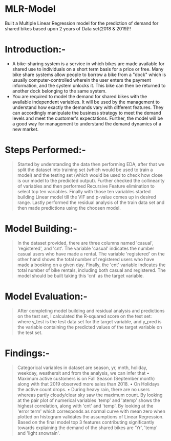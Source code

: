 # MLR-Model
Built a Multiple Linear Regression model for the prediction of demand for shared bikes based upon 2 years of Data set(2018 & 2019)!!

# Introduction:-
 * A bike-sharing system is a service in which bikes are made available for shared use to individuals on a short term basis for a price or free. Many bike share systems allow people to borrow a bike from a "dock" which is usually computer-controlled 
 wherein the user enters the payment information, and the system unlocks it. This bike can then be returned to another dock belonging to the same system.
 * You are required to model the demand for shared bikes with the available independent variables. It will be used by the management to understand how exactly the demands vary with different features. They can accordingly manipulate the business 
 strategy to meet the demand levels and meet the customer's expectations. Further, the model will be a good way for management to understand the demand dynamics of a new market. 

# Steps Performed:-
> Started by understanding the data then performing EDA, after that we split the dataset into training set (which would be used to train a model) and the testing set (which would be used to check how close is our model to the predicted output).
> Further checked the collinearity of variables and then performed Recursive Feature elimination to select top ten variables.
> Finally with those ten variables started building Linear model till the VIF and p-value comes up in desired range. Lastly performed the residual analysis of the train data set and then made predictions using the choosen model.

# Model Building:-
> In the dataset provided, there are three columns named 'casual', 'registered', and 'cnt'. The variable 'casual' indicates the number casual users who have made a rental. The variable 'registered' on the other hand shows the total number of 
  registered users who have made a booking on a given day. Finally, the 'cnt' variable indicates the total number of bike rentals, including both casual and registered. The model should be built taking this 'cnt' as the target variable.

# Model Evaluation:-
> After completing model building and residual analysis and predictions on the test set, I calculated the R-squared score on the test set: where y_test is the test data set for the target variable, and y_pred is the variable containing the predicted values of the target variable on the test set.

# Findings:-
> Categorical variables in dataset are season, yr, mnth, holiday, weekday, weathersit and from the analysis, we can infer that
  • Maximum active customers is on Fall Season (September month) along with that 2019 observed more sales than 2018.
  • On Holidays the active count drops.
  • During heavy rain, there are no users whereas partly cloudy/clear sky saw the maximum count.
> By looking at the pair plot of numerical variables 'temp' and 'atemp' shows the highest correlation, along with 'cnt' and  'temp'.
> By looking at the 'error term' which corresponds as normal curve with mean zero when plotted on histogram validates the assumptions of Linear Regression.
> Based on the final model top 3 features contributing significantly towards explaining the demand of the shared bikes are 'Yr', 'temp' and 'light snowrain'.
